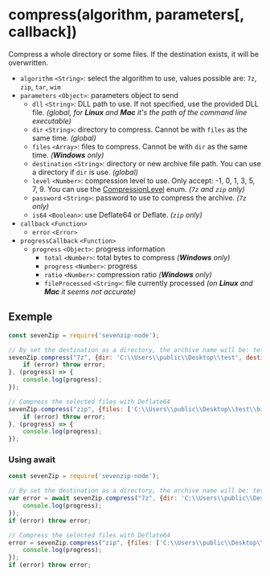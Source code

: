 # compress(algorithm, parameters[, callback])

Compress a whole directory or some files. If the destination exists, it will be overwritten.

- `algorithm` `<String>`: select the algorithm to use, values possible are: `7z`, `zip`, `tar`, `wim`
- `parameters` `<Object>`: parameters object to send
    - `dll` `<String>`: DLL path to use. If not specified, use the provided DLL file. _(global, for **Linux** and **Mac** it's the path of the command line executable)_
    - `dir` `<String>`: directory to compress. Cannot be with `files` as the same time. _(global)_
    - `files` `<Array>`: files to compress. Cannot be with `dir` as the same time. _(**Windows** only)_
    - `destination` `<String>`: directory or new archive file path. You can use a directory if `dir` is use. _(global)_
    - `level` `<Number>`: compression level to use. Only accept: -1, 0, 1, 3, 5, 7, 9. You can use the [CompressionLevel](https://github.com/SteezCram/sevenzip-node/blob/main/docs/CompressionLevel.md) enum. _(`7z` and `zip` only)_
    - `password` `<String>`: password to use to compress the archive. _(`7z` only)_
    - `is64` `<Boolean>`: use Deflate64 or Deflate. _(`zip` only)_
- `callback` `<Function>`
    - `error` `<Error>`
- `progressCallback` `<Function>`
    - `progress` `<Object>`: progress information
        - `total` `<Number>`: total bytes to compress _(**Windows** only)_
        - `progress` `<Number>`: progress
        - `ratio` `<Number>`: compression ratio _(**Windows** only)_
        - `fileProcessed` `<String>`: file currently processed _(on **Linux** and **Mac** it seems not accurate)_

## Exemple
```js
const sevenZip = require('sevenzip-node');

// By set the destination as a directory, the archive name will be: test.7z
sevenZip.compress("7z", {dir: 'C:\\Users\\public\\Desktop\\test', destination: 'C:\\Users\\tcroi\\Desktop\\'}, (error) => {
    if (error) throw error;
}, (progress) => {
    console.log(progress);
});

// Compress the selected files with Deflate64
sevenZip.compress("zip", {files: ['C:\\Users\\public\\Desktop\\test\\bigtxt.txt', 'C:\\Users\\public\\Desktop\\test\\bigmp4.mp4'], destination: 'C:\\Users\\tcroi\\Desktop\\test.zip', is64: true}, (error) => {
    if (error) throw error;
}, (progress) => {
    console.log(progress);
});
```

### Using await
```js
const sevenZip = require('sevenzip-node');

// By set the destination as a directory, the archive name will be: test.7z
var error = await sevenZip.compress("7z", {dir: 'C:\\Users\\public\\Desktop\\test', destination: 'C:\\Users\\tcroi\\Desktop\\'}, null, (progress) => {
    console.log(progress);
});
if (error) throw error;

// Compress the selected files with Deflate64
error = sevenZip.compress("zip", {files: ['C:\\Users\\public\\Desktop\\test\\bigtxt.txt', 'C:\\Users\\public\\Desktop\\test\\bigmp4.mp4'], destination: 'C:\\Users\\tcroi\\Desktop\\test.zip', is64: true}, null, (progress) => {
    console.log(progress);
});
if (error) throw error;
```
